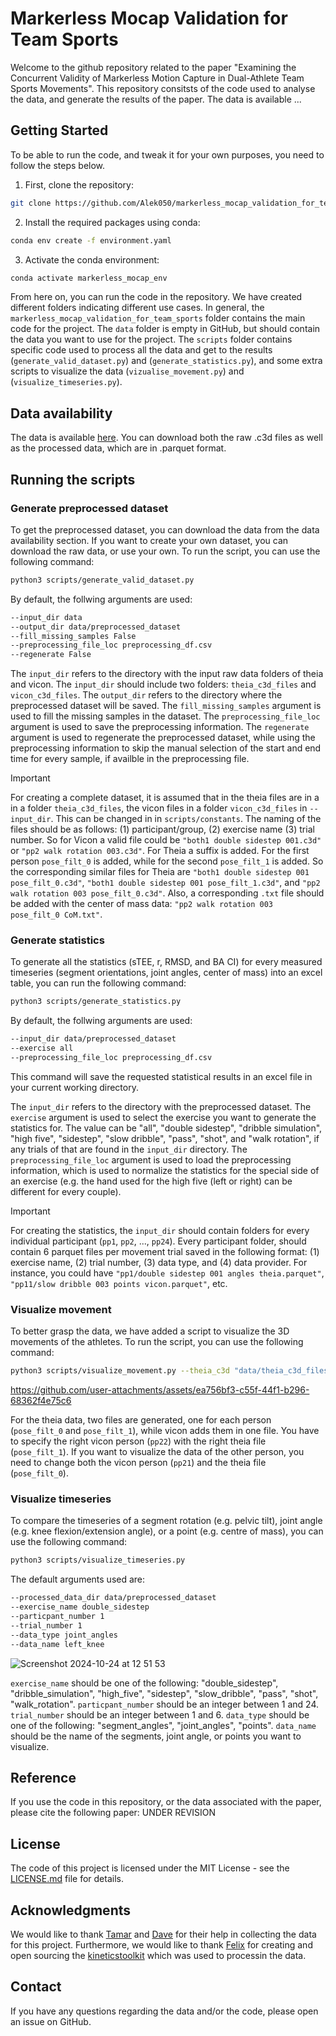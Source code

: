 # Markerless Mocap Validation for Team Sports

Welcome to the github repository related to the paper "Examining the Concurrent Validity of Markerless Motion Capture in Dual-Athlete Team Sports Movements". This repository consitsts of the code used to analyse the data, and generate the results of the paper. The data is available ...

## Getting Started

To be able to run the code, and tweak it for your own purposes, you need to follow the steps below.

1. First, clone the repository:
```bash
git clone https://github.com/Alek050/markerless_mocap_validation_for_team_sports.git
```

2. Install the required packages using conda:
```bash
conda env create -f environment.yaml
```

3. Activate the conda environment:
```bash
conda activate markerless_mocap_env
```

From here on, you can run the code in the repository. We have created different folders indicating different use cases. In general, the `markerless_mocap_validation_for_team_sports` folder contains the main code for the project. The `data` folder is empty in GitHub, but should contain the data you want to use for the project. The `scripts` folder contains specific code used to process all the data and get to the results (`generate_valid_dataset.py`) and (`generate_statistics.py`), and some extra scripts to visualize the data (`vizualise_movement.py`) and (`visualize_timeseries.py`).

## Data availability

The data is available [here](https://doi.org/10.34894/LZPY3B). You can download both the raw .c3d files as well as the processed data, which are in .parquet format.

## Running the scripts

### Generate preprocessed dataset
To get the preprocessed dataset, you can download the data from the data availability section. If you want to create your own dataset, you can download the raw data, or use your own. To run the script, you can use the following command:
```bash
python3 scripts/generate_valid_dataset.py 
```
By default, the follwing arguments are used:
```bash
--input_dir data
--output_dir data/preprocessed_dataset
--fill_missing_samples False
--preprocessing_file_loc preprocessing_df.csv
--regenerate False
```
The `input_dir` refers to the directory with the input raw data folders of theia and vicon. The `input_dir` should include two folders: `theia_c3d_files` and `vicon_c3d_files`. The `output_dir` refers to the directory where the preprocessed dataset will be saved. The `fill_missing_samples` argument is used to fill the missing samples in the dataset. The `preprocessing_file_loc` argument is used to save the preprocessing information. The `regenerate` argument is used to regenerate the preprocessed dataset, while using the preprocessing information to skip the manual selection of the start and end time for every sample, if availble in the preprocessing file.

> [!IMPORTANT]
> For creating a complete dataset, it is assumed that in the theia files are in a in a folder `theia_c3d_files`, the vicon files in a folder `vicon_c3d_files` in `--input_dir`. This can be changed in in `scripts/constants`. The naming of the files should be as follows: (1) participant/group, (2) exercise name (3) trial number. So for Vicon a valid file could be `"both1 double sidestep 001.c3d"` or `"pp2 walk rotation 003.c3d"`. For Theia a suffix is added. For the first person `pose_filt_0` is added, while for the second `pose_filt_1` is added. So the corresponding similar files for Theia are `"both1 double sidestep 001 pose_filt_0.c3d"`, `"both1 double sidestep 001 pose_filt_1.c3d"`, and `"pp2 walk rotation 003 pose_filt_0.c3d"`. Also, a corresponding `.txt` file should be added with the center of mass data: `"pp2 walk rotation 003 pose_filt_0 CoM.txt"`.

### Generate statistics
To generate all the statistics (sTEE, r, RMSD, and BA CI) for every measured timeseries (segment orientations, joint angles, center of mass) into an excel table, you can run the following command:

```bash
python3 scripts/generate_statistics.py
```
By default, the follwing arguments are used:
```bash
--input_dir data/preprocessed_dataset
--exercise all
--preprocessing_file_loc preprocessing_df.csv
```
This command will save the requested statistical results in an excel file in your current working directory.

The `input_dir` refers to the directory with the preprocessed dataset. The `exercise` argument is used to select the exercise you want to generate the statistics for. The value can be "all", "double sidestep", "dribble simulation", "high five", "sidestep", "slow dribble", "pass", "shot", and "walk rotation", if any trials of that are found in the `input_dir` directory. The `preprocessing_file_loc` argument is used to load the preprocessing information, which is used to normalize the statistics for the special side of an exercise (e.g. the hand used for the high five (left or right) can be different for every couple).

> [!IMPORTANT]
> For creating the statistics, the `input_dir` should contain folders for every individual participant (`pp1`, `pp2`, ..., `pp24`). Every participant folder, should contain 6 parquet files per movement trial saved in the following format: (1) exercise name, (2) trial number, (3) data type, and (4) data provider. For instance, you could have `"pp1/double sidestep 001 angles theia.parquet"`, `"pp11/slow dribble 003 points vicon.parquet"`, etc.

### Visualize movement

To better grasp the data, we have added a script to visualize the 3D movements of the athletes. To run the script, you can use the following command:

```bash
python3 scripts/visualize_movement.py --theia_c3d "data/theia_c3d_files/both11 double sidestep 002 pose_filt_1.c3d" --vicon_c3d "data/vicon_c3d_files/both11 double sidestep 002.c3d" --vicon_person pp22
```


https://github.com/user-attachments/assets/ea756bf3-c55f-44f1-b296-68362f4e75c6


For the theia data, two files are generated, one for each person (`pose_filt_0` and `pose_filt_1`), while vicon adds them in one file. You have to specify the right vicon person (`pp22`) with the right theia file (`pose_filt_1`). If you want to visualize the data of the other person, you need to change both the vicon person (`pp21`) and the theia file (`pose_filt_0`).

### Visualize timeseries

To compare the timeseries of a segment rotation (e.g. pelvic tilt), joint angle (e.g. knee flexion/extension angle), or a point (e.g. centre of mass), you can use the following command:

```bash
python3 scripts/visualize_timeseries.py
```

The default arguments used are:
```bash
--processed_data_dir data/preprocessed_dataset
--exercise_name double_sidestep
--particpant_number 1
--trial_number 1
--data_type joint_angles
--data_name left_knee
```
![Screenshot 2024-10-24 at 12 51 53](https://github.com/user-attachments/assets/65b6fce3-3158-4165-a33a-f331957fd555)

`exercise_name` should be one of the following: "double_sidestep", "dribble_simulation", "high_five", "sidestep", "slow_dribble", "pass", "shot", "walk_rotation". `particpant_number` should be an integer between 1 and 24. `trial_number` should be an integer between 1 and 6. `data_type` should be one of the following: "segment_angles", "joint_angles", "points". `data_name` should be the name of the segments, joint angle, or points you want to visualize.

## Reference

If you use the code in this repository, or the data associated with the paper, please cite the following paper: UNDER REVISION

## License

The code of this project is licensed under the MIT License - see the [LICENSE.md](LICENSE.md) file for details.

## Acknowledgments

We would like to thank [Tamar](https://github.com/TFoppen) and [Dave](https://github.com/DaveHanegraaf) for their help in collecting the data for this project. Furthermore, we would like to thank [Felix](https://github.com/felixchenier) for creating and open sourcing the [kineticstoolkit](https://github.com/kineticstoolkit/kineticstoolkit) which was used to processin the data.

## Contact

If you have any questions regarding the data and/or the code, please open an issue on GitHub.

